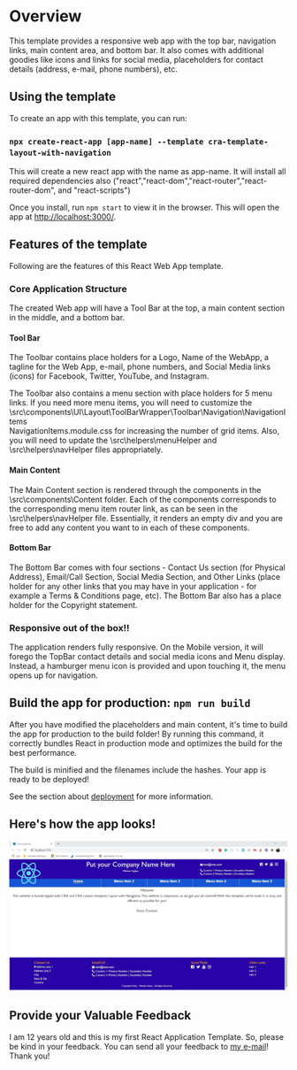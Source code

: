 # Overview
This template provides a responsive web app with the top bar, navigation links, main content area, and bottom bar.  It also comes with additional goodies like icons and links for social media, placeholders for contact details (address, e-mail, phone numbers), etc.  

## Using the template

To create an app with this template, you can run:

### `npx create-react-app [app-name] --template cra-template-layout-with-navigation`

This will create a new react app with the name as app-name.  It will install all required dependencies also ("react","react-dom","react-router","react-router-dom", and "react-scripts")

Once you install, run  `npm start` to view it in the browser.  This will open the app at [http://localhost:3000/](http://localhost:3000/).

## Features of the template

Following are the features of this React Web App template.

### Core Application Structure

The created Web app will have a Tool Bar at the top, a main content section in the middle, and a bottom bar.

#### Tool Bar
The Toolbar contains place holders for a Logo, Name of the WebApp, a tagline for the Web App, e-mail, phone numbers, and Social Media links (icons) for Facebook, Twitter, YouTube, and Instagram.

The Toolbar also contains a menu section with place holders for 5 menu links.  If you need more menu items, you will need to customize the \src\components\UI\Layout\ToolBarWrapper\Toolbar\Navigation\NavigationItems\
NavigationItems.module.css for increasing the number of grid items.  Also, you will need to update the \src\helpers\menuHelper and \src\helpers\navHelper files appropriately.

#### Main Content
The Main Content section is rendered through the components in the \src\components\Content folder.  Each of the components corresponds to the corresponding menu item router link, as can be seen in the \src\helpers\navHelper file.  Essentially, it renders an empty div and you are free to add any content you want to in each of these components.

#### Bottom Bar
The Bottom Bar comes with four sections - Contact Us section (for Physical Address), Email/Call Section, Social Media Section, and Other Links (place holder for any other links that you may have in your application - for example a Terms & Conditions page, etc).
The Bottom Bar also has a place holder for the Copyright statement.

### Responsive out of the box!!

The application renders fully responsive.  On the Mobile version, it will forego the TopBar contact details and social media icons and Menu display.  Instead, a hamburger menu icon is provided and upon touching it, the menu opens up for navigation.

## Build the app for production: `npm run build`
After you have modified the placeholders and main content, it's time to build the app for production to the build folder! By running this command, it correctly bundles React in production mode and optimizes the build for the best performance.

The build is minified and the filenames include the hashes.
Your app is ready to be deployed!

See the section about [deployment](https://create-react-app.dev/docs/deployment/) for more information.

## Here's how the app looks!

![Screen Shot](./template/public/images/ScreenShot.jpg?raw=true "ScreenShot")

## Provide your Valuable Feedback

I am 12 years old and this is my first React Application Template.  So, please be kind in your feedback.  You can send all your feedback to [my e-mail](mailto:surya.kasibhatla@gmail.com)! Thank you!